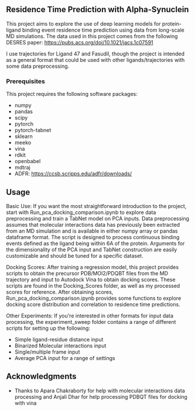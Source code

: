 ## Residence Time Prediction with Alpha-Synuclein

This project aims to explore the use of deep learning models for protein-ligand binding event residence time prediction using data from long-scale MD simulations. The data used in this project comes from the following DESRES paper: https://pubs.acs.org/doi/10.1021/jacs.1c07591

I use trajectories for Ligand 47 and Fasudil, though the project is intended as a general format that could be used with other ligands/trajectories with some data preprocessing.

### Prerequisites

This project requires the following software packages:
* numpy
* pandas
* scipy
* pytorch
* pytorch-tabnet
* sklearn
* meeko
* vina
* rdkit
* openbabel
* mdtraj
* ADFR: https://ccsb.scripps.edu/adfr/downloads/

## Usage

Basic Use: If you want the most straightforward introduction to the project, start with Run_pca_docking_comparison.ipynb to explore data preprocessing and train a TabNet model on PCA inputs. Data preprocessing assumes that molecular interactions data has previously been extracted from an MD simulation and is available in either numpy array or pandas dataframe format. The script is designed to process continuous binding events defined as the ligand being within 6A of the protein. Arguments for the dimensionality of the PCA input and TabNet construction are easily customizable and should be tuned for a specific dataset.

Docking Scores: After training a regression model, this project provides scripts to obtain the precursor PDB/MOl2/PDQBT files from the MD trajectory and input to Autodock Vina to obtain docking scores. These scripts are found in the Docking_Scores folder, as well as my processed scores for reference. After obtaining scores, Run_pca_docking_comparison.ipynb provides some functions to explore docking score distribution and correlation to residence time predictions.

Other Experiments: If you're interested in other formats for input data processing, the experiment_sweep folder contains a range of different scripts for setting up the following:
* Simple ligand-residue distance input
* Binarized Molecular interactions input
* Single/multiple frame input
* Average PCA input for a range of settings

## Acknowledgments

* Thanks to Apara Chakraborty for help with molecular interactions data processing and Anjali Dhar for help processing PDBQT files for docking with vina

